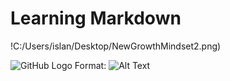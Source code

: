 # Learning Markdown

!C:/Users/islan/Desktop/NewGrowthMindset2.png)

![GitHub Logo](https://www.atlassian.com/blog/inside-atlassian/growth-mindset)
Format: ![Alt Text](url)
